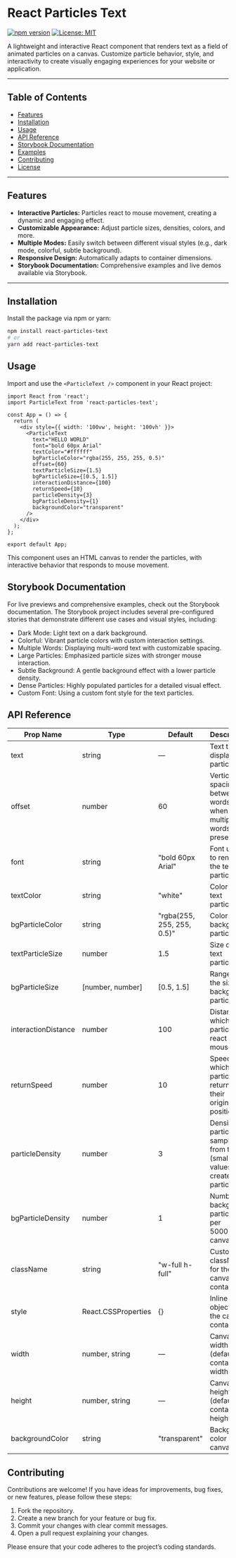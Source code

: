 # React Particles Text

[![npm version](https://img.shields.io/npm/v/react-particles-text.svg)](https://www.npmjs.com/package/react-particles-text)
[![License: MIT](https://img.shields.io/badge/License-MIT-yellow.svg)](LICENSE)

A lightweight and interactive React component that renders text as a field of animated particles on a canvas. Customize particle behavior, style, and interactivity to create visually engaging experiences for your website or application.

---

## Table of Contents

- [Features](#features)
- [Installation](#installation)
- [Usage](#usage)
- [API Reference](#api-reference)
- [Storybook Documentation](#storybook-documentation)
- [Examples](#examples)
- [Contributing](#contributing)
- [License](#license)

---

## Features

- **Interactive Particles:** Particles react to mouse movement, creating a dynamic and engaging effect.
- **Customizable Appearance:** Adjust particle sizes, densities, colors, and more.
- **Multiple Modes:** Easily switch between different visual styles (e.g., dark mode, colorful, subtle background).
- **Responsive Design:** Automatically adapts to container dimensions.
- **Storybook Documentation:** Comprehensive examples and live demos available via Storybook.

---

## Installation

Install the package via npm or yarn:

```bash
npm install react-particles-text
# or
yarn add react-particles-text
```

## Usage

Import and use the ```<ParticleText />``` component in your React project:

```JSX
import React from 'react';
import ParticleText from 'react-particles-text';

const App = () => {
  return (
    <div style={{ width: '100vw', height: '100vh' }}>
      <ParticleText
        text="HELLO WORLD"
        font="bold 60px Arial"
        textColor="#ffffff"
        bgParticleColor="rgba(255, 255, 255, 0.5)"
        offset={60}
        textParticleSize={1.5}
        bgParticleSize={[0.5, 1.5]}
        interactionDistance={100}
        returnSpeed={10}
        particleDensity={3}
        bgParticleDensity={1}
        backgroundColor="transparent"
      />
    </div>
  );
};

export default App;
```

This component uses an HTML canvas to render the particles, with interactive behavior that responds to mouse movement.

## Storybook Documentation

For live previews and comprehensive examples, check out the Storybook documentation. The Storybook project includes several pre-configured stories that demonstrate different use cases and visual styles, including:

- Dark Mode: Light text on a dark background.
- Colorful: Vibrant particle colors with custom interaction settings.
- Multiple Words: Displaying multi-word text with customizable spacing.
- Large Particles: Emphasized particle sizes with stronger mouse interaction.
- Subtle Background: A gentle background effect with a lower particle density.
- Dense Particles: Highly populated particles for a detailed visual effect.
- Custom Font: Using a custom font style for the text particles.

## API Reference

| Prop Name           | Type                | Default                      | Description                                                                    |
|---------------------|---------------------|------------------------------|--------------------------------------------------------------------------------|
| text                | string              | —	                           | Text to display as particles.                                                  |
| offset              | number              | 60	                       | Vertical spacing between words when multiple words are present.                |
| font                | string              | "bold 60px Arial"	           | Font used to render the text particles.                                        |
| textColor           | string              | "white"                      | Color of the text particles.                                                   |
| bgParticleColor     | string              | "rgba(255, 255, 255, 0.5)" | Color of the background particles.                                             |
| textParticleSize    | number              | 1.5	                       | Size of the text particles.                                                    |
| bgParticleSize      | [number, number]    | [0.5, 1.5]	               | Range for the size of background particles.                                    |
| interactionDistance | number              | 100                          | Distance at which particles react to the mouse.                                |
| returnSpeed         | number              | 10	                       | Speed at which particles return to their original position.                    |
| particleDensity     | number              | 3	                           | Density of particles sampled from text (smaller values create more particles). |
| bgParticleDensity   | number              | 1	                           | Number of background particles per 5000px² of canvas.                          |
| className           | string              | "w-full h-full"              | Custom className for the canvas container.                                     |
| style               | React.CSSProperties | {}	                       | Inline style object for the canvas container.                                  |
| width               | number, string      | —	                           | Canvas width (defaults to container width).                                    |
| height              | number, string      | —	                           | Canvas height (defaults to container height).                                  |
| backgroundColor     | string              | "transparent"	               | Background color of the canvas.                                                |


## Contributing

Contributions are welcome! If you have ideas for improvements, bug fixes, or new features, please follow these steps:

1. Fork the repository.
2. Create a new branch for your feature or bug fix.
3. Commit your changes with clear commit messages.
4. Open a pull request explaining your changes.

Please ensure that your code adheres to the project’s coding standards.
